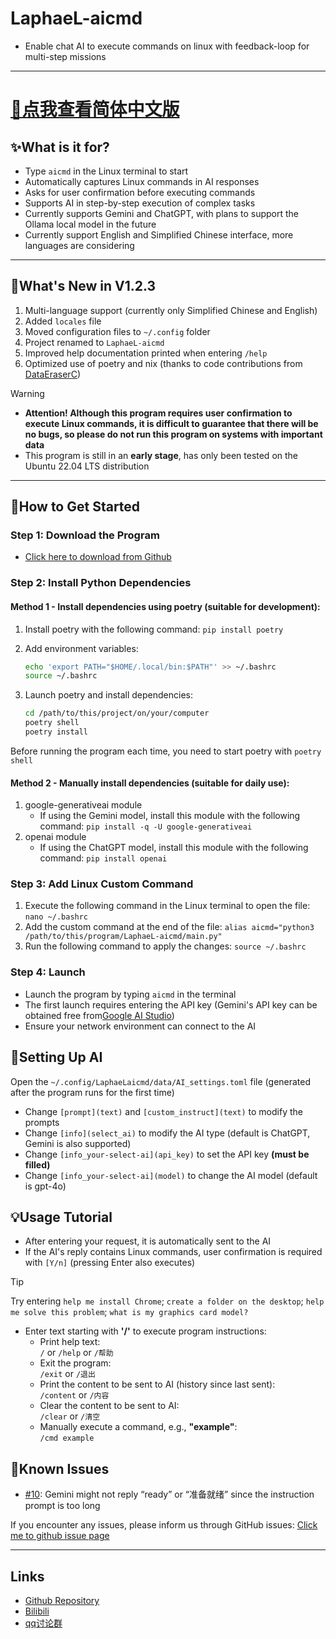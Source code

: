 # LaphaeL-aicmd

- Enable chat AI to execute commands on linux with feedback-loop for multi-step missions

---

# [📄点我查看简体中文版](README_zh.md)

## ✨What is it for?

- Type `aicmd` in the Linux terminal to start
- Automatically captures Linux commands in AI responses
- Asks for user confirmation before executing commands
- Supports AI in step-by-step execution of complex tasks
- Currently supports Gemini and ChatGPT, with plans to support the Ollama local model in the future
- Currently support English and Simplified Chinese interface, more languages are considering

---

## 🎉What's New in V1.2.3

1. Multi-language support (currently only Simplified Chinese and English)
2. Added `locales` file
3. Moved configuration files to `~/.config` folder
4. Project renamed to `LaphaeL-aicmd`
5. Improved help documentation printed when entering `/help`
6. Optimized use of poetry and nix (thanks to code contributions from [DataEraserC](https://github.com/DataEraserC))

> [!WARNING]
>
> - **Attention! Although this program requires user confirmation to execute Linux commands, it is difficult to guarantee that there will be no bugs, so please do not run this program on systems with important data**
> - This program is still in an **early stage**, has only been tested on the Ubuntu 22.04 LTS distribution

---

## 🚀How to Get Started

### Step 1: Download the Program

- [Click here to download from Github](https://github.com/LaphaeL12304/LaphaeL-aicmd/archive/refs/heads/main.zip)

### Step 2: Install Python Dependencies

#### Method 1 - Install dependencies using poetry (suitable for development):

1. Install poetry with the following command:
   `pip install poetry`

2. Add environment variables:

   ```bash
   echo 'export PATH="$HOME/.local/bin:$PATH"' >> ~/.bashrc
   source ~/.bashrc
   ```

3. Launch poetry and install dependencies:
   ```bash
   cd /path/to/this/project/on/your/computer
   poetry shell
   poetry install
   ```

Before running the program each time, you need to start poetry with `poetry shell`

#### Method 2 - Manually install dependencies (suitable for daily use):

1. google-generativeai module
   - If using the Gemini model, install this module with the following command:
     `pip install -q -U google-generativeai`
2. openai module
   - If using the ChatGPT model, install this module with the following command:
     `pip install openai`

### Step 3: Add Linux Custom Command

1. Execute the following command in the Linux terminal to open the file:
   `nano ~/.bashrc`
2. Add the custom command at the end of the file:
   `alias aicmd="python3 /path/to/this/program/LaphaeL-aicmd/main.py"`
3. Run the following command to apply the changes:
   `source ~/.bashrc`

### Step 4: Launch

- Launch the program by typing `aicmd` in the terminal
- The first launch requires entering the API key (Gemini's API key can be obtained free from[Google AI Studio](aistudio.google.com))
- Ensure your network environment can connect to the AI

## 🔧Setting Up AI

Open the `~/.config/LaphaeLaicmd/data/AI_settings.toml` file (generated after the program runs for the first time)

- Change `[prompt](text)` and `[custom_instruct](text)` to modify the prompts
- Change `[info](select_ai)` to modify the AI type (default is ChatGPT, Gemini is also supported)
- Change `[info_your-select-ai](api_key)` to set the API key **(must be filled)**
- Change `[info_your-select-ai](model)` to change the AI model (default is gpt-4o)

## 💡Usage Tutorial

- After entering your request, it is automatically sent to the AI
- If the AI's reply contains Linux commands, user confirmation is required with `[Y/n]` (pressing Enter also executes)

> [!TIP]
>
> Try entering `help me install Chrome`; `create a folder on the desktop`; `help me solve this problem`; `what is my graphics card model?`

- Enter text starting with **'/'** to execute program instructions:
  - Print help text:  
    `/` or `/help` or `/帮助`
  - Exit the program:  
    `/exit` or `/退出`
  - Print the content to be sent to AI (history since last sent):  
    `/content` or `/内容`
  - Clear the content to be sent to AI:  
    `/clear` or `/清空`
  - Manually execute a command, e.g., **"example"**:  
    `/cmd example`

## 🐛Known Issues

- [#10](https://github.com/LaphaeL12304/LaphaeL-aicmd/issues/10): Gemini might not reply “ready” or “准备就绪” since the instruction prompt is too long

If you encounter any issues, please inform us through GitHub issues: [Click me to github issue page](https://github.com/LaphaeL12304/LaphaeL-aicmd/issues)

---

## Links

- [Github Repository](https://github.com/LaphaeL12304/LaphaeL-aicmd)
- [Bilibili](https://space.bilibili.com/454973135?spm_id_from=333.337.0.0)
- [qq讨论群](http://qm.qq.com/cgi-bin/qm/qr?_wv=1027&k=hE0n_WloYeCndEoIMKjXK5V13yFhswDC&authKey=escV%2FqTpM7dCaNduH1ibLzhp1rIxMCE%2FiMH07XES9Z3yXC9iWbgWkW4h7nPZ7hHJ&noverify=0&group_code=893275911)
